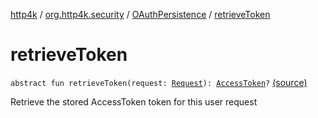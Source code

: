[http4k](../../index.md) / [org.http4k.security](../index.md) / [OAuthPersistence](index.md) / [retrieveToken](./retrieve-token.md)

# retrieveToken

`abstract fun retrieveToken(request: `[`Request`](../../org.http4k.core/-request/index.md)`): `[`AccessToken`](../-access-token/index.md)`?` [(source)](https://github.com/http4k/http4k/blob/master/http4k-security-oauth/src/main/kotlin/org/http4k/security/OAuthPersistence.kt#L34)

Retrieve the stored AccessToken token for this user request

